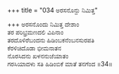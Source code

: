 +++
title = "034 ಅರಸನೊನ್ದು ನಿಮಿತ್ತ"

+++
ಅರಸನೊಂದು ನಿಮಿತ್ತ ದೇಶಾಂ  
ತರ ಪರಿಭ್ರಮಣದಲಿ ವಿಪಿನಾಂ  
ತರದೊಳಿರೆಬಂದನು ಹಿಡಿಂಬಕನೆಂಬನಸುರಪತಿ  
ಕೆರಳಿಚಿದೊಡಾ ಭೀಮನಾತನ  
ನೊರಸಿದನು ಖಳನನುಜೆಯಾತಂ  
ಗರಸಿಯಾದಳು ಸತಿ ಹಿಡಿಂಬಿಕೆ ಮಾತೆ ತನಗೆಂದ   ॥34॥